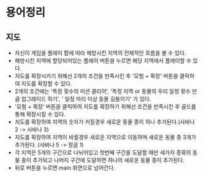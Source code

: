# 용어정리
## 지도

+ 자신이 게임을 플레이 함에 따라 해방시킨 지역의 전체적인 흐름을 볼 수 있다.
+ 해방시킨 지역에 할당되어있는 플레이 버튼을 누르면 해당 지역에서 플레이할 수 있다.
+ 지도를 확장시키기 위해선 2개의 조건을 만족시킨 후 '모험 + 확장' 버튼을 클릭하여 지도를 확장할 수 있다.
+ 2개의 조건에는 '특정 횟수의 미션 클리어', '특정 지역 or 동물의 우리 일정 횟수 만큼 업그레이드 하기', ' 일정 마리 이상 동물 길들이기' 가 있다.
+ '모험 + 확장' 버튼을 클릭하여 지도를 확장하기 위해선 조건을 만족시킨 후 골드를 통해 확장시킬 수 있다.
+ 지도를 확장하여 지역의 숫자가 커질경우 새로운 동물 종이 하나 추가된다.(사바나 2 -> 사바나 3)
+ 지도를 확장하여 지역이 바뀔경우 새로운 지역으로 이동하며 새로운 동물 종 3개가 추가된다. (사바나 5 -> 정글 1)
+ 각 지역은 5개의 구간으로 나뉘어있고 첫번째 구간을 도달할 때만 세가지 종류의 동물 종이 추가되고 나머지 구간에 도달하면 하나의 새로운 동물 종이 추가된다.
+ 뒤로 버튼을 누르면 main 화면으로 넘어간다.
